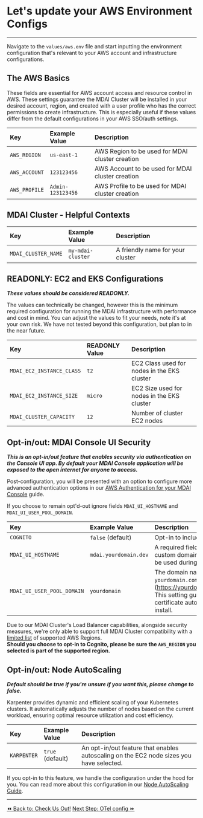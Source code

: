 # Let's update your AWS Environment Configs
----

Navigate to the `values/aws.env` file and start inputting the environment configuration that's relevant to your AWS account and infrastructure configurations.

## The AWS Basics

These fields are essential for AWS account access and resource control in AWS. These settings guarantee the MDAI Cluster will be installed in your desired account, region, and created with a user profile who has the correct permissions to create infrastructure. This is especially useful if these values differ from the default configurations in your AWS SSO/auth settings.

| Key          | Example Value    | Description |
| :----------  | :--------------- | :---------- |
| `AWS_REGION` | `us-east-1`      | AWS Region to be used for MDAI cluster creation  |
| `AWS_ACCOUNT`| `123123456`      | AWS Account to be used for MDAI cluster creation |
| `AWS_PROFILE`| `Admin-123123456`| AWS Profile to be used for MDAI cluster creation |

## MDAI Cluster - Helpful Contexts

| Key          | Example Value    | Description |
| :----------  | :--------------- | :---------- |
| `MDAI_CLUSTER_NAME` | `my-mdai-cluster` | A friendly name for your cluster  |

## READONLY: EC2 and EKS Configurations

***These values should be considered READONLY.***

The values can technically be changed, however this is the minimum required configuration for running the MDAI infrastructure with performance and cost in mind. You can adjust the values to fit your needs, note it's at your own risk. We have not tested beyond this configuration, but plan to in the near future.

| Key          | READONLY Value    | Description |
| :----------  | :--------------- | :---------- |
| `MDAI_EC2_INSTANCE_CLASS` | `t2`    | EC2 Class used for nodes in the EKS cluster |
| `MDAI_EC2_INSTANCE_SIZE`  | `micro` | EC2 Size used for nodes in the EKS cluster  |
| `MDAI_CLUSTER_CAPACITY`   | `12`    | Number of cluster EC2 nodes                 |


## Opt-in/out: MDAI Console UI Security

***This is an opt-in/out feature that enables security via authentication on the Console UI app. By default your MDAI Console application will be exposed to the open internet for anyone to access.*** 

Post-configuration, you will be presented with an option to configure more advanced authentication options in our [AWS Authentication for your MDAI Console](../aws/ui-auth/options.md) guide. 

If you choose to remain opt'd-out ignore fields `MDAI_UI_HOSTNAME` and `MDAI_UI_USER_POOL_DOMAIN`. 

| Key          | Example Value    | Description                                                                                                                                                                                                                                                                               |
| :----------  | :--------------- |:------------------------------------------------------------------------------------------------------------------------------------------------------------------------------------------------------------------------------------------------------------------------------------------|
| `COGNITO`                  | `false` (default)            | Opt-in to include Cognito in your cluster infrastructure                                                                                                                                                                                                                                  |
| `MDAI_UI_HOSTNAME`         | `mdai.yourdomain.dev`        | A required field to map your MDAI Console UI URL to your custom domain via a CNAME record. This hostname will also be used during the SSL Cert creation for this flow.                                                                                                                    |
| `MDAI_UI_USER_POOL_DOMAIN` | `yourdomain`                 | The domain name Cognito uses to bind your domain to, e.g., `yourdomain.com` would use `yourdomain` here. (https://yourdomain.auth.AWS_REGION.amazoncognito.com). This setting guarantees your domain will have a TLS (SSL) certificate auto-generated and auto-discovered during install. |


<div class="warning">
  Due to our MDAI Cluster's Load Balancer capabilities, alongside security measures, we're only able to support full MDAI Cluster compatibility with a <a href="https://docs.aws.amazon.com/elasticloadbalancing/latest/application/listener-authenticate-users.html#cognito-requirements" target="_blank" rel="noreferrer noopener">limited list</a> of supported AWS Regions.<br />
  <b>Should you choose to opt-in to Cognito, please be sure the <code>AWS_REGION</code> you selected is part of the supported region.</b>
</div>


## Opt-in/out: Node AutoScaling

***Default should be true if you're unsure if you want this, please change to false.***

Karpenter provides dynamic and efficient scaling of your Kubernetes clusters. It automatically adjusts the number of nodes based on the current workload, ensuring optimal resource utilization and cost efficiency. 

| Key          | Example Value    | Description |
| :----------  | :--------------- | :---------- |
| `KARPENTER` | `true` (default)    | An opt-in/out feature that enables autoscaling on the EC2 node sizes you have selected. |

If you opt-in to this feature, we handle the configuration under the hood for you. You can read more about this configuration in our [Node AutoScaling Guide](../../advanced/autoscaling/node-autoscaling.md).

----
<span class="left"><a href="./repo.md">⏪ Back to: Check Us Out!</a></span>
<span class="right"><a href="./otel-config.md">Next Step: OTel config ⏩</a></span>
